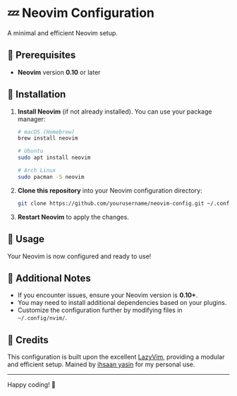 # 💤 Neovim Configuration

A minimal and efficient Neovim setup.

## 📌 Prerequisites
- **Neovim** version **0.10** or later

## 🚀 Installation
1. **Install Neovim** (if not already installed). You can use your package manager:
   ```sh
   # macOS (Homebrew)
   brew install neovim
   
   # Ubuntu
   sudo apt install neovim
   
   # Arch Linux
   sudo pacman -S neovim
   ```

2. **Clone this repository** into your Neovim configuration directory:
   ```sh
   git clone https://github.com/yourusername/neovim-config.git ~/.config/nvim
   ```

3. **Restart Neovim** to apply the changes.

## 🎯 Usage
Your Neovim is now configured and ready to use!

## 📖 Additional Notes
- If you encounter issues, ensure your Neovim version is **0.10+**.
- You may need to install additional dependencies based on your plugins.
- Customize the configuration further by modifying files in `~/.config/nvim/`.

## 🎩 Credits
This configuration is built upon the excellent [LazyVim](https://www.lazyvim.org/), providing a modular and efficient setup.
Mained by [ihsaan yasin](https://github.com/iyasinn) for my personal use.

---
Happy coding! 🚀

